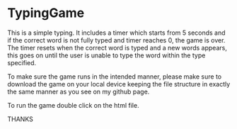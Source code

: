 # TypingGame

This is a simple typing. It includes a timer which starts from 5 seconds and if the correct word is not fully typed and timer reaches 0, the game is over. The timer resets when the correct word is typed and a new words appears, this goes on until the user is unable to type the word within the type specified.

To make sure the game runs in the intended manner, please make sure to download the game on your local device keeping the file structure in exactly the same manner as you see on my github page. 

To run the game double click on the html file. 

THANKS
